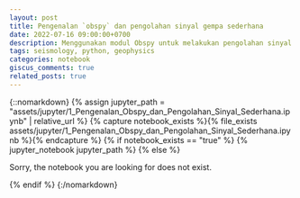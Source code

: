 ```yaml
---
layout: post
title: Pengenalan `obspy` dan pengolahan sinyal gempa sederhana
date: 2022-07-16 09:00:00+0700
description: Menggunakan modul Obspy untuk melakukan pengolahan sinyal gempa secara sederhana
tags: seismology, python, geophysics
categories: notebook
giscus_comments: true
related_posts: true
---
```



{::nomarkdown}
{% assign jupyter_path = "assets/jupyter/1_Pengenalan_Obspy_dan_Pengolahan_Sinyal_Sederhana.ipynb" | relative_url %}
{% capture notebook_exists %}{% file_exists assets/jupyter/1_Pengenalan_Obspy_dan_Pengolahan_Sinyal_Sederhana.ipynb %}{% endcapture %}
{% if notebook_exists == "true" %}
    {% jupyter_notebook jupyter_path %}
{% else %}
    <p>Sorry, the notebook you are looking for does not exist.</p>
{% endif %}
{:/nomarkdown}

